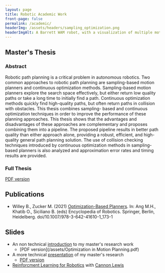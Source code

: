 ```yaml
---
layout: page
title: Robotic Academic Work
front-page: false
permalink: /academic/
headerImg: /assets/headers/sampling_optimization.png
headerImgAlt: A Barrett WAM robot, with a visualization of multiple motion plans 
---
```


## Master's Thesis

### Abstract

Robotic path planning is a critical problem in autonomous robotics. Two common approaches to robotic path planning are sampling-based motion planners and
continuous optimization methods. Sampling-based motion planners explore the
search space effectively, but either return low quality paths or take a long time to initially find a path. Continuous optimization methods quickly find high-quality paths,
but often return paths in collision with obstacles. This thesis combines sampling-
based and continuous optimization techniques in order to improve the performance
of these planning approaches. This thesis shows that the advantages and disadvantages of these approaches are complementary and proposes combining them into
a pipeline. The proposed pipeline results in better path quality than either approach alone, providing a robust, efficient, and high-quality general path planning
solution. The use of collision checking techniques introduced by continuous optimization methods in sampling-based planners is also analyzed and approximation
error rates and timing results are provided.

### Full Thesis

[PDF version](/assets/willey-ms-thesis.pdf)

## Publications

* Willey B., Zucker M. (2021) [Optimization-Based Planners](https://doi.org/10.1007/978-3-642-41610-1_173-1). In: Ang M.H., Khatib O., Siciliano B. (eds) Encyclopedia of Robotics. Springer, Berlin, Heidelberg. doi/10.1007/978-3-642-41610-1_173-1

## Slides

* An non technical [introduction](/engi600talk) to my master's research work
  * [PDF version](/assets/Optimization in Motion Planning.pdf)
* A more technical [presentation](/comp600talk) of my master's research
  * [PDF version](/assets/comp600talk.pdf)
* [Reinforcment Learning for Robotics](/assets/summer_2017_reinforcement_learning_slides.pdf) with [Cannon Lewis](http://cannontwo.com)

